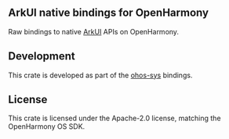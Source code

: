 ## ArkUI native bindings for OpenHarmony

Raw bindings to native [ArkUI](https://docs.openharmony.cn/pages/v5.0/zh-cn/application-dev/reference/apis-arkui/_ark_u_i___native_module.md)
APIs on OpenHarmony. 

## Development

This crate is developed as part of the [ohos-sys](https://github.com/openharmony-rs/ohos-sys) bindings.

## License

This crate is licensed under the Apache-2.0 license, matching the OpenHarmony OS SDK.
